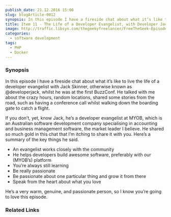 ```yaml
---
publish_date: 21.12.2016 15:00
slug: blogArticle-0012
synopsis: In this episode I have a fireside chat about what it’s like to live the life of a developer evangelist with Jack Skinner, otherwise known as @developerjack.
title: Item 11 - The Life of a Developer Evangelist, with Developer Jack
image: http://traffic.libsyn.com/thegeekyfreelancer/FreeTheGeek-Episode0011.mp3
categories:
  - software development
tags:
  - PHP
  - Docker
---
```

### Synopsis

In this episode I have a fireside chat about what it’s like to live the life of a developer evangelist with Jack Skinner, otherwise known as @developerjack, whilst he was at the first BuzzConf. He talked with me about the crazy hours, random locations, shared some stories from the road, such as having a conference call whilst walking down the boarding gate to catch a flight.

If you don’t, yet, know Jack, he’s a developer evangelist at MYOB, which is an Australian software development company specialising in accounting and business management software, the market leader I believe. He shared so much gold in this chat that I’m itching to share it with you. Here’s a summary of the key things he said.

- An evangelist works closely with the community
- He helps developers build awesome software, preferably with our (MYOB’s) platform
- You’re always still learning
- Be really passionate
- Be passionate about one particular thing and grow it from there
- Speak from the heart about what you love

He’s a very warm, genuine, and passionate person, so I know you’re going to love this episode.

### Related Links
